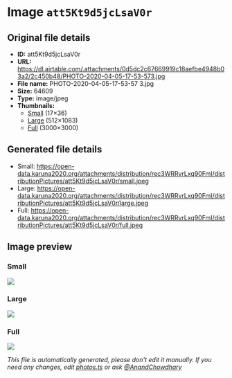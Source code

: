 # Image `att5Kt9d5jcLsaV0r`

## Original file details

- **ID:** att5Kt9d5jcLsaV0r
- **URL:** https://dl.airtable.com/.attachments/0d5dc2c67669919c18aefbe4948b03a2/2c450b48/PHOTO-2020-04-05-17-53-573.jpg
- **File name:** PHOTO-2020-04-05-17-53-57 3.jpg
- **Size:** 64609
- **Type:** image/jpeg
- **Thumbnails:**
  - [Small](https://dl.airtable.com/.attachmentThumbnails/caa4c646e07f5af3040ae7804b7ed70e/88f248c7) (17×36)
  - [Large](https://dl.airtable.com/.attachmentThumbnails/9c9616848f798c0caef22c1754aa59e3/83b54c26) (512×1083)
  - [Full](https://dl.airtable.com/.attachmentThumbnails/4b987cf192cd83b3a9885e43ca4ffd83/84a3f11f) (3000×3000)

## Generated file details

- Small: https://open-data.karuna2020.org/attachments/distribution/rec3WRRvrLxq90FmI/distributionPictures/att5Kt9d5jcLsaV0r/small.jpeg
- Large: https://open-data.karuna2020.org/attachments/distribution/rec3WRRvrLxq90FmI/distributionPictures/att5Kt9d5jcLsaV0r/large.jpeg
- Full: https://open-data.karuna2020.org/attachments/distribution/rec3WRRvrLxq90FmI/distributionPictures/att5Kt9d5jcLsaV0r/full.jpeg

## Image preview

### Small

![](https://open-data.karuna2020.org/attachments/distribution/rec3WRRvrLxq90FmI/distributionPictures/att5Kt9d5jcLsaV0r/small.jpeg)

### Large

![](https://open-data.karuna2020.org/attachments/distribution/rec3WRRvrLxq90FmI/distributionPictures/att5Kt9d5jcLsaV0r/large.jpeg)

### Full

![](https://open-data.karuna2020.org/attachments/distribution/rec3WRRvrLxq90FmI/distributionPictures/att5Kt9d5jcLsaV0r/full.jpeg)

_This file is automatically generated, please don't edit it manually. If you need any changes, edit [photos.ts](/photos.ts) or ask [@AnandChowdhary](https://github.com/AnandChowdhary)_
